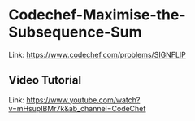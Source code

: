 # Codechef-Maximise-the-Subsequence-Sum
Link: https://www.codechef.com/problems/SIGNFLIP
## Video Tutorial
Link: https://www.youtube.com/watch?v=mHsupIBMr7k&ab_channel=CodeChef

